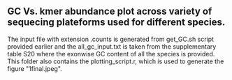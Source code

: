 ## GC Vs. kmer abundance plot across variety of sequecing plateforms used for different species.

The input file with extension .counts is generated from get_GC.sh script provided earlier and the all_gc_input.txt is taken from the supplementary table S20 where the exonwise GC content of all the species is provided.
This folder also contains the plotting_script.r, which is used to generate the figure "1final.jpeg".
